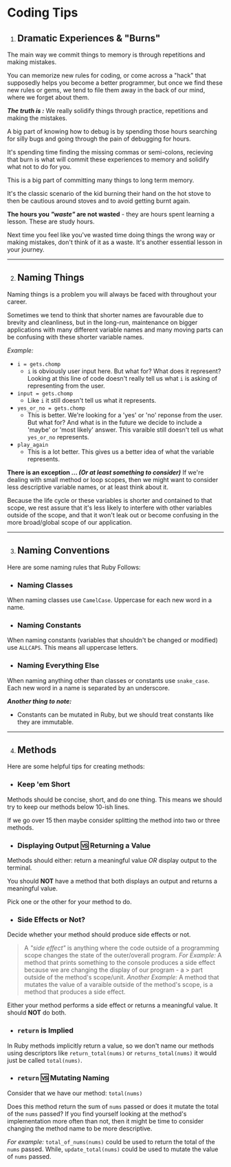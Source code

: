 # Coding Tips

1. ## Dramatic Experiences & "Burns"

The main way we commit things to memory is through repetitions and making mistakes.

You can memorize new rules for coding, or come across a "hack" that supposedly helps you become a better programmer, but once we find these new rules or gems, we tend to file them away in the back of our mind, where we forget about them.

**_The truth is :_**
We really solidify things through practice, repetitions and making the mistakes.

A big part of knowing how to debug is by spending those hours searching for silly bugs and going through the pain of debugging for hours.

It's spending time finding the missing commas or semi-colons, recieving that burn is what will commit these experiences to memory and solidify what not to do for you.

This is a big part of committing many things to long term memory.

It's the classic scenario of the kid burning their hand on the hot stove to then be cautious around stoves and to avoid getting burnt again.

**The hours you _"waste"_ are not wasted** - they are hours spent learning a lesson. These are study hours.

Next time you feel like you've wasted time doing things the wrong way or making mistakes, don't think of it as a waste. It's another essential lesson in your journey.

<hr>

2. ## Naming Things

Naming things is a problem you will always be faced with throughout your career.

Sometimes we tend to think that shorter names are favourable due to brevity and cleanliness, but in the long-run, maintenance on bigger applications with many different variable names and many moving parts can be confusing with these shorter variable names.

_Example:_

- `i = gets.chomp`
  - `i` is obviously user input here. But what for? What does it represent?
    Looking at this line of code doesn't really tell us what `i` is asking of representing from the user.
- `input = gets.chomp`
  - Like `i` it still doesn't tell us what it represents.
- `yes_or_no = gets.chomp`
  - This is better.
    We're looking for a 'yes' or 'no' reponse from the user. But what for? And what is in the future we decide to include a 'maybe' or 'most likely' answer. This varaible still doesn't tell us what `yes_or_no` represents.
- `play_again`
  - This is a lot better.
    This gives us a better idea of what the variable represents.

**There is an exception ... _(Or at least something to consider)_**
If we're dealing with small method or loop scopes, then we might want to consider less descriptive variable names, or at least think about it.

Because the life cycle or these variables is shorter and contained to that scope, we rest assure that it's less likely to interfere with other variables outside of the scope, and that it won't leak out or become confusing in the more broad/global scope of our application.

<hr>

3. ## Naming Conventions
Here are some naming rules that Ruby Follows:
  - ### Naming Classes
  When naming classes use `CamelCase`. Uppercase for each new word in a name.
  - ### Naming Constants
  When naming constants (variables that shouldn't be changed or modified) use `ALLCAPS`. This means all uppercase letters.
  - ### Naming Everything Else
  When naming anything other than classes or constants use `snake_case`. Each new word in a name is separated by an underscore.

_**Another thing to note:**_
* Constants can be mutated in Ruby, but we should treat constants like they are immutable.

<hr>

4. ## Methods

Here are some helpful tips for creating methods:
  - ### Keep 'em Short
  Methods should be concise, short, and do one thing. This means we should try to keep our methods below 10-ish lines.

  If we go over 15 then maybe consider splitting the method into two or three methods.
  
  - ### Displaying Output 🆚 Returning a Value
  Methods should either: return a meaningful value _OR_ display output to the terminal.

  You should **NOT** have a method that both displays an output and returns a meaningful value. 

  Pick one or the other for your method to do.

  - ### Side Effects or Not?
  Decide whether your method should produce side effects or not.

  > A _"side effect"_ is anything where the code outside of a programming scope changes the state of the outer/overall program.
  > _For Example:_ 
  > A method that prints something to the console produces a side effect because we are changing the display of our program - a > part outside of the method's scope/unit.
  > _Another Example:_
  > A method that mutates the value of a varaible outside of the method's scope, is a method that produces a side effect.

  Either your method performs a side effect or returns a meaningful value. It should **NOT** do both.
  - ### `return` is Implied
  In Ruby methods implicitly return a value, so we don't name our methods using descriptors like `return_total(nums)` or `returns_total(nums)` it would just be called `total(nums)`.

  - ### `return` 🆚 Mutating Naming
  Consider that we have our method: `total(nums)`

  Does this method return the sum of `nums` passed or does it mutate the total of the `nums` passed? 
  If you find yourself looking at the method's implementation more often than not, then it might be time to consider changing the method name to be more descriptive. 

  _For example:_ 
  `total_of_nums(nums)` could be used to return the total of the `nums` passed.
  While, `update_total(nums)` could be used to mutate the value of `nums` passed.